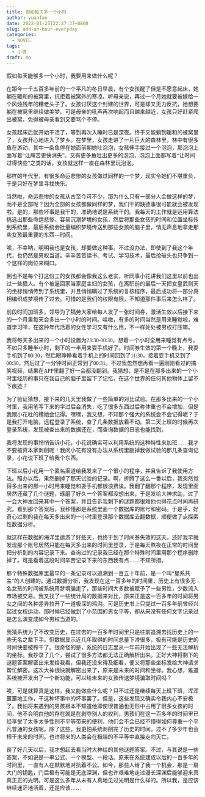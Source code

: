 ```yaml
---
title: 假如每天多一个小时
author: yuanfan
date: 2022-01-25T22:27:37+0800
slug: add-an-hour-everyday
categories:
  - NOVEL
tags:
  - 小说
draft: no
---
```


<font face="微软雅黑">假如每天能够多一个小时，我要用来做什么呢？

<!--more-->

在距今一千五百多年前的一个平凡的冬日早晨，有个女孩醒了但是不愿意起床，她躺在暖和的被窝里，抗拒着被窝外的寒凉。听母亲说，再过一个月她就要被嫁给一个风烛残年的糟老头子了。女孩讨厌这个封建的世界，可是却又无力反抗，她想要躺在被窝里继续做美梦。可是母亲的吼声再次响起而且越来越近，女孩只好赶紧爬出被窝，免得被母亲看到又要骂个不停。

女孩起床后就开始干活了，等到再次入睡时已是深夜。终于又能躺到暖和的被窝里了，女孩开心地进入了梦乡。在梦里，女孩走进了一片巨大的森林里，林中有很多鱼在游动，其中一条鱼停在她面前朝她吐泡泡，女孩伸手接过一个泡泡，那泡泡上面写着“让痛苦更快消失”。又有更多鱼吐出更多的泡泡，泡泡上面都写着“让时间过得快些”之类的话，女孩就这样一直在森林里玩泡泡。

那样的年代里，有很多命运悲惨的女孩做过同样的一个梦，现实令她们不堪重负，于是只好在梦里寻找快乐。

当然啦，命运悲惨的女孩从古至今可不少，那为什么只有一部分人会做这样的梦，而不是全部呢？因为全部的女孩都做同样的梦，我们干的缺德事很可能就会被发现啦。是的，那些坏事是我干的，准确地说是系统干的。我每天的工作就是运用算法挑选出那些命运悲惨、容易沉溺梦境的女孩，然后将那些女孩的时间和位置坐标传到系统里，最后系统会批量编织梦境传送到那些女孩的脑子里，悄无声息地拿走那些女孩最重要的东西---时间。

唉，不幸呐，明明我也是女孩，却要做这种事。不过没办法，即使到了我这个年代，也仍然是男权当道。辛辛苦苦读书、考试、学习技术，最后抢破头也只争到一个这样的岗位来糊口。

倒也不是每个打这份工的女孩都会像我这么老实，听同事小花讲我们这里以前也出过一些狠人。有个被逼回家当家庭主妇的女孩，在离职前的最后一天把女皇武则天的坐标悄悄传到了系统里，并且悄悄瞒过了系统的复核程序，最后成功将一部分真相编织成梦境传了过去。可惜的是我们的权限有限，不知道那件事后来怎么样了。

前段时间加班多，领导为了犒劳大家给每人发了一张时间券，激活生效以后接下来的一个月里每天会多出一个小时的时间。哇嗷，有多的时间当然是用来睡觉啦，难道学习咩，在这种年代活着的女性学习又有什么用，不一样处处被男权打压嘛。

我将每天多出来的一个小时设置为23:30-00:30，想着一个小时全用来睡觉有点亏，不如只多睡半小时，剩下的一半用来耍手机好了。时间券生效的第一个晚上，我耍手机到了00:30，然后眼睁睁看着手机上的时间回到了11:30。接着耍手机又到了00:30，然后过了一分钟时间正常到了00:31。不过我忽然想再看一遍刚刚看过的搞笑视频，结果在APP里翻了好一会都没翻到。我猜想，是不是在那多出来的一个小时里经历的事只在我自己的脑子里留下了记忆，在这个世界的任何其他物体上留不下痕迹？

为了验证猜想，接下来的几天里我做了一些简单的对比试验。在那多出来的一个小时里，我用笔写下来的字过后会消失，吃了很多东西过后称体重也不会增加，但是我跟小花吐的槽她会记得。嘿嘿，我又想，不知那个强大的系统会不会记得呢？于是我打开电脑，远程登录了系统，查了几条数据放着不动。第二天上班的时候再次登录系统，发现被查出来的数据还在，而查询数据的日志也能找到。

我将发现的事悄悄告诉小花，小花说确实可以利用系统的这种特性来加班……我才不要被资本家剥削呢！我问小花有没有办法从系统里删掉我做试验的那几条查询记录，小花说下班了给我个东西。

下班以后小花用一个匿名渠道给我发来了一个很小的程序，并且告诉了我使用方法。照办以后，果然删掉了那天试验的记录。啊，折腾了这么一番以后，我突然觉得多出来的那一小时用来睡觉和耍手机都很浪费诶。我翻了翻那个程序，发现里面居然还藏了几个谜题，琢磨了好久一个答案都没想出来，于是发给大神求助，过了一会大神发回来其中一个答案，并且告诉我剩下的谜题都很难他也得花点时间再研究。看到那个答案后，我秒懂那是系统里面一个数据库的账号和密码。于是乎，好奇心过剩的我在每天多出来的一小时里登录那个数据库去翻数据，顺便做了点探索性数据分析。

就这样在数据的海洋里遨游了好些天，也终于到了时间券失效的这天。还好我早就发现那个账号居然只能在每天多出来的时间里登录，于是每天熬夜在正常的时间里把分析到的内容记录下来。查询过的记录我已经在那个特殊时间里用那个程序删除掉了。可是看着这段时间辛苦记录下来的东西我有点……不知所措。

那个特殊数据库里最早的一条记录可以追溯到一百五十年前，是一个叫“星系共主”的人创建的。通过数据分析，我发现在这一百多年的时间里，历史上有很多无名女孩的时间被系统用梦境骗走了，那些时间大多数被赋予了一些男性，少数流入市场被交易。我又找了一些统计局的数据来对比，原来正是这一百多年的时间将男女之间的各种差异拉开了一道极深的鸿沟。可是历史书上只提过一百多年前曾经兴起过女权运动，那时候已经做到了小范围的男女平等，却从来没有任何文字记录过是怎么演变成如今男权当道的。

我猜系统为了不改变历史，在过去的一百多年时间里只是往前追溯去找历史上的一些无名之辈下手。但数据显示近几年取得的时间总量下滑很多，极有可能是历史的时间快要被榨干了。很奇怪的是，系统的日志里从一年前开始出现了一些无法解析的坐标。我抄录了几个，尝试了很多方法都无法正确解析出来。正好大神将剩下的谜题答案解密出来发给我看，但我还没来得及细看，便又将那些坐标发给大神请求帮忙解密。这次大神很快就解密出来了，原来是未来的时间和坐标。我心想，难道系统被开发出了一个新功能，可以给未来的女孩传送梦境骗取时间吗？

唉，可是就算真是这样，我又能做些什么呢？只不过还是继续每天上班下班，浑浑噩噩地工作，干这种坏事中的坏事罢了。但是，这些发现又确实令我内心不安极了。我怕将来遇到的男孩根本不知道他即使很普通也无形中占用了很多女孩的时间，他不会明白他的存在就是在剥夺别人的权利，男孩们在这一百多年的时间里已经享受了太多太多性别不平等带来的便利，他们会不会已经不懂得如何尊重一个平凡普通的女孩呢。除了这些，我更怕系统剥削完了历史的时间，过不了多少年也会榨干未来的时间。也许将来的人类会在极端的不平等中直接走向灭亡。

丧了好几天以后，我才想起去看当时大神给的其他谜题答案。不过，与其说是一些答案，不如说是一串公式、一个模型、一段话。原来在系统建成以后的一百多年的时间里，一直有人在默默地对抗着不公。如今，那些人给了我一个机会，那是一扇大门的钥匙，门后极有可能是无底深渊，但也许艰难地走过漫长深渊后能够迎来真真正正的光明，可是这么多年从未有人真地见过光明是什么样的。所以我，是应该继续迷茫地活着，还是应该……
